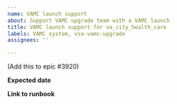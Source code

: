 ```yaml
---
name: VAMC launch support
about: Support VAMC upgrade team with a VAMC launch
title: VAMC launch support for va_city_health_care
labels: VAMC system, vsa-vamc-upgrade
assignees: ''

---
```


(Add this to epic #3920)

**Expected date**


**Link to runbook**
